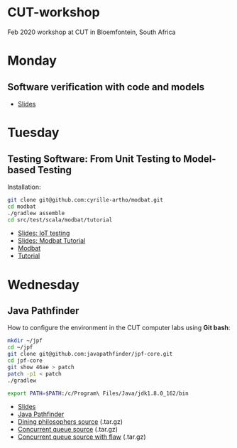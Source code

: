 # CUT-workshop
Feb 2020 workshop at CUT in Bloemfontein, South Africa

# Monday
## Software verification with code and models

* [Slides](verif-intro.pdf)

# Tuesday
## Testing Software: From Unit Testing to Model-based Testing

Installation:

```bash
git clone git@github.com:cyrille-artho/modbat.git
cd modbat
./gradlew assemble
cd src/test/scala/modbat/tutorial
```

* [Slides: IoT testing](enase-2019.pdf)
* [Slides: Modbat Tutorial](mbt.pdf)
* [Modbat](https://github.com/cyrille-artho/modbat/)
* [Tutorial](https://github.com/cyrille-artho/modbat/tree/master/src/test/scala/modbat/tutorial)

# Wednesday
## Java Pathfinder

How to configure the environment in the CUT computer labs using **Git bash**:

```bash
mkdir ~/jpf
cd ~/jpf
git clone git@github.com:javapathfinder/jpf-core.git
cd jpf-core
git show 46ae > patch
patch -p1 < patch
./gradlew

export PATH=$PATH:/c/Program\ Files/Java/jdk1.8.0_162/bin
```

* [Slides](jpf-intro-1.pdf)
* [Java Pathfinder](https://github.com/javapathfinder/jpf-core/)
* [Dining philosophers source](diningphil.tar.gz) (.tar.gz)
* [Concurrent queue source](queue.tar.gz) (.tar.gz)
* [Concurrent queue source with flaw](queue-notify.tar.gz) (.tar.gz)
